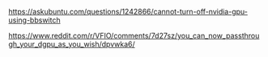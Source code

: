 https://askubuntu.com/questions/1242866/cannot-turn-off-nvidia-gpu-using-bbswitch

https://www.reddit.com/r/VFIO/comments/7d27sz/you_can_now_passthrough_your_dgpu_as_you_wish/dpvwka6/
